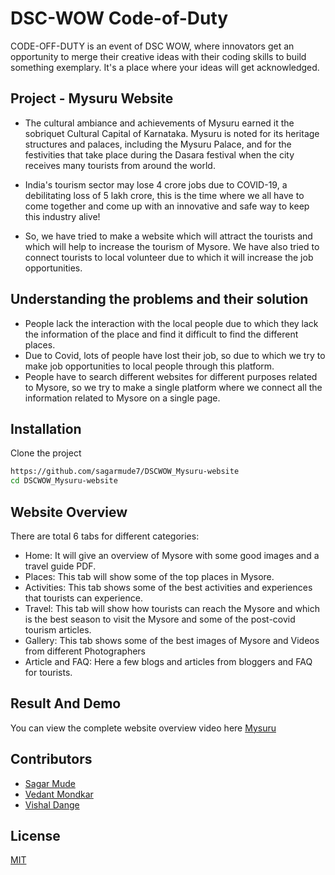 # DSC-WOW Code-of-Duty

CODE-OFF-DUTY is an event of DSC WOW, where innovators get an opportunity to merge their creative ideas with their coding skills to build something exemplary. It's a place where your ideas will get acknowledged.

## Project - Mysuru Website
* The cultural ambiance and achievements of Mysuru earned it the sobriquet Cultural Capital of Karnataka. Mysuru is noted for its heritage structures and palaces, including 
the Mysuru Palace, and for the festivities that take place during the Dasara festival when the city receives many tourists from around the world.

* India's tourism sector may lose 4 crore jobs due to COVID-19, a debilitating loss of 5 lakh crore, this is the time where we all have to come together and come up with an innovative and safe way to keep this industry alive!

* So, we have tried to make a website which will attract the tourists and which will help to increase the tourism of Mysore.  We have also tried to connect tourists to local volunteer due to which it will increase the job opportunities.

## Understanding the problems and their solution
* People lack the interaction with the local people due to which they lack the information of the place and find it difficult to find the different places.
* Due to Covid, lots of people have lost their job, so due to which we try to make job opportunities to local people through this platform.
* People have to search different websites for different purposes related to Mysore, so we try to make a single platform where we connect all the information related to Mysore on a single page.





## Installation

Clone the project
```bash
https://github.com/sagarmude7/DSCWOW_Mysuru-website
cd DSCWOW_Mysuru-website
```

## Website Overview

There are total 6 tabs for different categories:
* Home: It will give an overview of Mysore with some good images and a travel guide PDF.
* Places: This tab will show some of the top places in Mysore.
* Activities: This tab shows some of the best activities and experiences that tourists can experience.
* Travel: This tab will show how tourists can reach the Mysore and which is the best season to visit the Mysore and some of the post-covid tourism articles.
* Gallery: This tab shows some of the best images of Mysore and Videos from different Photographers
* Article and FAQ:  Here a few blogs and articles from bloggers and FAQ for tourists.

## Result And Demo
You can view the complete website overview video here [Mysuru](https://www.youtube.com/watch?v=nObNnPWqyBM&feature=youtu.be)


## Contributors
* [Sagar Mude](https://github.com/sagarmude7)
* [Vedant Mondkar](https://github.com/vdmondkr2002)
* [Vishal Dange](https://github.com/vishalbdange)

## License
[MIT](https://github.com/sagarmude7/DSCWOW_Mysuru-website/blob/main/LICENSE)
